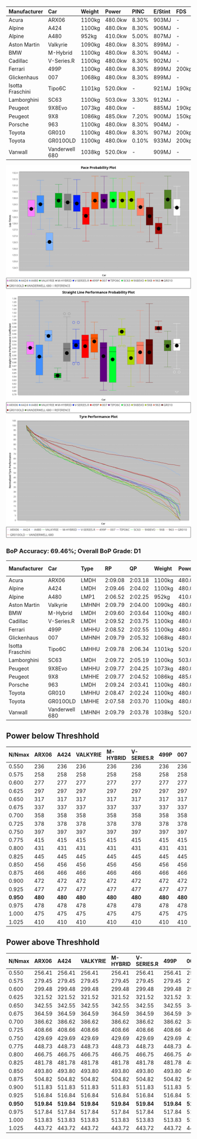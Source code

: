 | Manufacturer     | Car            | Weight | Power   | PINC    | E/Stint | FDS     |
|:-|:-|:-|:-|:-|:-|:-|
| Acura            | ARX06          | 1100kg | 480.0kw | 8.30%   | 903MJ   |    -    |
| Alpine           | A424           | 1100kg | 480.0kw | 8.30%   | 906MJ   |    -    |
| Alpine           | A480           | 952kg  | 410.0kw | 5.00%   | 807MJ   |    -    |
| Aston Martin     | Valkyrie       | 1090kg | 480.0kw | 8.30%   | 899MJ   |    -    |
| BMW              | M-Hybrid       | 1100kg | 480.0kw | 8.30%   | 904MJ   |    -    |
| Cadillac         | V-Series.R     | 1100kg | 480.0kw | 8.30%   | 902MJ   |    -    |
| Ferrari          | 499P           | 1100kg | 480.0kw | 8.30%   | 899MJ   | 200kph  |
| Glickenhaus      | 007            | 1068kg | 480.0kw | 8.30%   | 899MJ   |    -    |
| Isotta Fraschini | Tipo6C         | 1101kg | 520.0kw |    -    | 921MJ   | 190kph  |
| Lamborghini      | SC63           | 1100kg | 503.0kw | 3.30%   | 912MJ   |    -    |
| Peugeot          | 9X8Evo         | 1073kg | 480.0kw |    -    | 885MJ   | 190kph  |
| Peugeot          | 9X8            | 1086kg | 485.0kw | 7.20%   | 900MJ   | 150kph  |
| Porsche          | 963            | 1100kg | 480.0kw | 8.30%   | 904MJ   |    -    |
| Toyota           | GR010          | 1100kg | 480.0kw | 8.30%   | 907MJ   | 200kph  |
| Toyota           | GR010OLD       | 1100kg | 480.0kw | 0.10%   | 933MJ   | 200kph  |
| Vanwall          | Vanderwell 680 | 1038kg | 520.0kw |    -    | 909MJ   |    -    |

![PACECHART](./IMG/AUTO.png)
![STRAIGHTLINEPERFORMANCECHART](./IMG/AUTO_sp.png)
![TYREPERFORMANCECHART](./IMG/AUTO_tw.png)

### BoP Accuracy: 69.46%; Overall BoP Grade: D1
| Manufacturer     | Car            | Type  | RP      | QP      | Weight | Power¹  | Threshhold | PINC    | Power²   | E/Stint | AVG Vmax  | FDS     | RDLC | L/Stint | BOP-Grade | Model Accuracy | Model Points | Match%  | SimDiff |
|:-|:-|:-|:-|:-|:-|:-|:-|:-|:-|:-|:-|:-|:-|:-|:-|:-|:-|:-|:-|
| Acura            | ARX06          | LMDH  | 2:09.08 | 2:03.18 | 1100kg | 480.0kw | 250.0kph   | 8.30%   | 519.80kw |  903MJ  | 293.88kph |    -    | 0.97 | 25      | -B1       | 100.00%        | 996          | 89.37%  | #       |
| Alpine           | A424           | LMDH  | 2:09.46 | 2:04.02 | 1100kg | 480.0kw | 250.0kph   | 8.30%   | 519.80kw |  906MJ  | 289.91kph |    -    | 0.98 | 25      | +B1       | 99.37%         | 2056         | 87.24%  | #       |
| Alpine           | A480           | LMP1  | 2:06.52 | 2:02.25 |  952kg | 410.0kw | 250.0kph   | 5.00%   | 430.50kw |  807MJ  | 298.35kph |    -    | 0.97 | 23      | -Ω2       | 96.76%         | 1135         | -8.54%  | -0.15   |
| Aston Martin     | Valkyrie       | LMHNH | 2:09.79 | 2:04.00 | 1090kg | 480.0kw | 250.0kph   | 8.30%   | 519.80kw |  899MJ  | 281.60kph |    -    | 1.00 | 25      | +E1       | 100.00%        | 247          | 56.89%  | #       |
| BMW              | M-Hybrid       | LMDH  | 2:09.60 | 2:03.64 | 1100kg | 480.0kw | 250.0kph   | 8.30%   | 519.80kw |  904MJ  | 292.41kph |    -    | 0.97 | 25      | +B1       | 99.20%         | 3081         | 86.30%  | #       |
| Cadillac         | V-Series.R     | LMDH  | 2:09.52 | 2:03.75 | 1100kg | 480.0kw | 250.0kph   | 8.30%   | 519.80kw |  902MJ  | 293.99kph |    -    | 0.97 | 25      | +B2       | 99.22%         | 5358         | 81.05%  | #       |
| Ferrari          | 499P           | LMHHU | 2:08.52 | 2:02.55 | 1100kg | 480.0kw | 250.0kph   | 8.30%   | 519.80kw |  899MJ  | 294.78kph | 200kph  | 1.01 | 25      | -C1       | 99.93%         | 6954         | 76.77%  | #       |
| Glickenhaus      | 007            | LMHNH | 2:09.79 | 2:05.32 | 1068kg | 480.0kw | 250.0kph   | 8.30%   | 519.80kw |  899MJ  | 298.34kph |    -    | 0.93 | 25      | +D1       | 94.07%         | 2174         | 69.33%  | +1.16   |
| Isotta Fraschini | Tipo6C         | LMHHU | 2:09.78 | 2:06.34 | 1101kg | 520.0kw | 250.0kph   |    -    | 520.00kw |  921MJ  | 291.13kph | 190kph  | 1.03 | 25      | +Ω1       | 97.73%         | 129          | 49.90%  | +1.66   |
| Lamborghini      | SC63           | LMDH  | 2:09.72 | 2:05.19 | 1100kg | 503.0kw | 250.0kph   | 3.30%   | 519.60kw |  912MJ  | 289.20kph |    -    | 1.01 | 25      | +B2       | 100.00%        | 784          | 83.00%  | +1.81   |
| Peugeot          | 9X8Evo         | LMHHU | 2:09.77 | 2:04.25 | 1073kg | 480.0kw | 250.0kph   |    -    | 480.00kw |  885MJ  | 300.33kph | 190kph  | 0.98 | 25      | +C1       | 100.00%        | 1458         | 75.03%  | #       |
| Peugeot          | 9X8            | LMHHE | 2:09.77 | 2:04.52 | 1086kg | 485.0kw | 250.0kph   | 7.20%   | 519.90kw |  900MJ  | 290.06kph | 150kph  | 0.99 | 25      | +A2       | 98.36%         | 4506         | 90.67%  | +0.59   |
| Porsche          | 963            | LMDH  | 2:09.24 | 2:03.41 | 1100kg | 480.0kw | 250.0kph   | 8.30%   | 519.80kw |  904MJ  | 291.93kph |    -    | 0.97 | 25      | ~A1       | 99.87%         | 14199        | 100.00% | #       |
| Toyota           | GR010          | LMHHU | 2:08.47 | 2:02.24 | 1100kg | 480.0kw | 250.0kph   | 8.30%   | 519.80kw |  907MJ  | 291.89kph | 200kph  | 1.01 | 25      | -C2       | 99.92%         | 5012         | 74.24%  | #       |
| Toyota           | GR010OLD       | LMHHE | 2:07.58 | 2:03.70 | 1100kg | 480.0kw | 250.0kph   | 0.10%   | 480.50kw |  933MJ  | 299.40kph | 200kph  | 0.99 | 25      | -Ω1       | 100.00%        | 351          | 15.26%  | +2.95   |
| Vanwall          | Vanderwell 680 | LMHNH | 2:09.79 | 2:03.78 | 1038kg | 520.0kw | 0.0kph     |    -    | 520.00kw |  909MJ  | 298.83kph |    -    | 1.01 | 25      | +B2       | 95.37%         | 639          | 84.83%  | -0.02   |

## Power below Threshhold
| N/Nmax    | ARX06   | A424    | VALKYRIE | M-HYBRID | V-SERIES.R | 499P    | 007     | TIPO6C  | SC63    | 9X8EVO  | 9X8     | 963     | GR010   | GR010OLD | VANDERWELL 680 | ​     | RPM      | A480       |
|:-|:-|:-|:-|:-|:-|:-|:-|:-|:-|:-|:-|:-|:-|:-|:-|:-|:-|:-|
|  0.550    |  236    |  236    |  236     |  236     |  236       |  236    |  236    |  256    |  248    |  236    |  239    |  236    |  236    |  236     |  256           |  ​    |   --     |  0.00      |
|  0.575    |  258    |  258    |  258     |  258     |  258       |  258    |  258    |  279    |  271    |  258    |  261    |  258    |  258    |  258     |  279           |  ​    |   --     |  0.00      |
|  0.600    |  277    |  277    |  277     |  277     |  277       |  277    |  277    |  300    |  291    |  277    |  280    |  277    |  277    |  277     |  300           |  ​    |   --     |  0.00      |
|  0.625    |  297    |  297    |  297     |  297     |  297       |  297    |  297    |  322    |  311    |  297    |  300    |  297    |  297    |  297     |  322           |  ​    |   --     |  0.00      |
|  0.650    |  317    |  317    |  317     |  317     |  317       |  317    |  317    |  343    |  332    |  317    |  320    |  317    |  317    |  317     |  343           |  ​    |   --     |  0.00      |
|  0.675    |  337    |  337    |  337     |  337     |  337       |  337    |  337    |  365    |  353    |  337    |  341    |  337    |  337    |  337     |  365           |  ​    |   --     |  0.00      |
|  0.700    |  358    |  358    |  358     |  358     |  358       |  358    |  358    |  387    |  374    |  358    |  362    |  358    |  358    |  358     |  387           |  ​    |   --     |  0.00      |
|  0.725    |  378    |  378    |  378     |  378     |  378       |  378    |  378    |  409    |  395    |  378    |  382    |  378    |  378    |  378     |  409           |  ​    |   --     |  0.00      |
|  0.750    |  397    |  397    |  397     |  397     |  397       |  397    |  397    |  430    |  416    |  397    |  401    |  397    |  397    |  397     |  430           |  ​    |   --     |  0.00      |
|  0.775    |  415    |  415    |  415     |  415     |  415       |  415    |  415    |  449    |  435    |  415    |  419    |  415    |  415    |  415     |  449           |  ​    |  5000    |  247.54    |
|  0.800    |  431    |  431    |  431     |  431     |  431       |  431    |  431    |  467    |  452    |  431    |  436    |  431    |  431    |  431     |  467           |  ​    |  5500    |  291.63    |
|  0.825    |  445    |  445    |  445     |  445     |  445       |  445    |  445    |  482    |  467    |  445    |  450    |  445    |  445    |  445     |  482           |  ​    |  6000    |  325.71    |
|  0.850    |  456    |  456    |  456     |  456     |  456       |  456    |  456    |  494    |  478    |  456    |  461    |  456    |  456    |  456     |  494           |  ​    |  6500    |  367.80    |
|  0.875    |  466    |  466    |  466     |  466     |  466       |  466    |  466    |  505    |  488    |  466    |  471    |  466    |  466    |  466     |  505           |  ​    |  7000    |  410.89    |
|  0.900    |  472    |  472    |  472     |  472     |  472       |  472    |  472    |  512    |  495    |  472    |  477    |  472    |  472    |  472     |  512           |  ​    |  7500    |  421.91    |
|  0.925    |  477    |  477    |  477     |  477     |  477       |  477    |  477    |  517    |  500    |  477    |  482    |  477    |  477    |  477     |  517           |  ​    |  8000    |  417.91    |
| **0.950** | **480** | **480** | **480**  | **480**  | **480**    | **480** | **480** | **520** | **503** | **480** | **485** | **480** | **480** | **480**  | **520**        | **​** | **8500** | **420.91** |
|  0.975    |  478    |  478    |  478     |  478     |  478       |  478    |  478    |  518    |  501    |  478    |  483    |  478    |  478    |  478     |  518           |  ​    |  9000    |  210.46    |
|  1.000    |  475    |  475    |  475     |  475     |  475       |  475    |  475    |  514    |  498    |  475    |  480    |  475    |  475    |  475     |  514           |  ​    |   --     |  0.00      |
|  1.025    |  410    |  410    |  410     |  410     |  410       |  410    |  410    |  444    |  430    |  410    |  414    |  410    |  410    |  410     |  444           |  ​    |   --     |  0.00      |

## Power above Threshhold
| N/Nmax    | ARX06      | A424       | VALKYRIE   | M-HYBRID   | V-SERIES.R | 499P       | 007        | TIPO6C  | SC63       | 9X8EVO  | 9X8        | 963        | GR010      | GR010OLD   | VANDERWELL 680 | ​     | RPM      | A480       |
|:-|:-|:-|:-|:-|:-|:-|:-|:-|:-|:-|:-|:-|:-|:-|:-|:-|:-|:-|
|  0.550    |  256.41    |  256.41    |  256.41    |  256.41    |  256.41    |  256.41    |  256.41    |  256    |  256.30    |  236    |  256.45    |  256.41    |  256.41    |  236.24    |  256           |  ​    |   --     |  0.00      |
|  0.575    |  279.45    |  279.45    |  279.45    |  279.45    |  279.45    |  279.45    |  279.45    |  279    |  279.32    |  258    |  279.49    |  279.45    |  279.45    |  258.26    |  279           |  ​    |   --     |  0.00      |
|  0.600    |  299.48    |  299.48    |  299.48    |  299.48    |  299.48    |  299.48    |  299.48    |  300    |  299.35    |  277    |  299.53    |  299.48    |  299.48    |  277.28    |  300           |  ​    |   --     |  0.00      |
|  0.625    |  321.52    |  321.52    |  321.52    |  321.52    |  321.52    |  321.52    |  321.52    |  322    |  321.37    |  297    |  321.57    |  321.52    |  321.52    |  297.30    |  322           |  ​    |   --     |  0.00      |
|  0.650    |  342.55    |  342.55    |  342.55    |  342.55    |  342.55    |  342.55    |  342.55    |  343    |  342.39    |  317    |  342.61    |  342.55    |  342.55    |  317.32    |  343           |  ​    |   --     |  0.00      |
|  0.675    |  364.59    |  364.59    |  364.59    |  364.59    |  364.59    |  364.59    |  364.59    |  365    |  364.42    |  337    |  364.65    |  364.59    |  364.59    |  337.34    |  365           |  ​    |   --     |  0.00      |
|  0.700    |  386.62    |  386.62    |  386.62    |  386.62    |  386.62    |  386.62    |  386.62    |  387    |  386.45    |  358    |  386.68    |  386.62    |  386.62    |  358.36    |  387           |  ​    |   --     |  0.00      |
|  0.725    |  408.66    |  408.66    |  408.66    |  408.66    |  408.66    |  408.66    |  408.66    |  409    |  408.47    |  378    |  408.72    |  408.66    |  408.66    |  378.38    |  409           |  ​    |   --     |  0.00      |
|  0.750    |  429.69    |  429.69    |  429.69    |  429.69    |  429.69    |  429.69    |  429.69    |  430    |  429.50    |  397    |  429.76    |  429.69    |  429.69    |  397.40    |  430           |  ​    |   --     |  0.00      |
|  0.775    |  448.73    |  448.73    |  448.73    |  448.73    |  448.73    |  448.73    |  448.73    |  449    |  448.52    |  415    |  448.79    |  448.73    |  448.73    |  415.41    |  449           |  ​    |  5000    |  247.54    |
|  0.800    |  466.75    |  466.75    |  466.75    |  466.75    |  466.75    |  466.75    |  466.75    |  467    |  466.54    |  431    |  466.83    |  466.75    |  466.75    |  431.43    |  467           |  ​    |  5500    |  291.63    |
|  0.825    |  481.78    |  481.78    |  481.78    |  481.78    |  481.78    |  481.78    |  481.78    |  482    |  481.56    |  445    |  481.85    |  481.78    |  481.78    |  445.44    |  482           |  ​    |  6000    |  325.71    |
|  0.850    |  493.80    |  493.80    |  493.80    |  493.80    |  493.80    |  493.80    |  493.80    |  494    |  493.57    |  456    |  493.87    |  493.80    |  493.80    |  456.46    |  494           |  ​    |  6500    |  367.80    |
|  0.875    |  504.82    |  504.82    |  504.82    |  504.82    |  504.82    |  504.82    |  504.82    |  505    |  504.58    |  466    |  504.89    |  504.82    |  504.82    |  466.47    |  505           |  ​    |  7000    |  410.89    |
|  0.900    |  511.83    |  511.83    |  511.83    |  511.83    |  511.83    |  511.83    |  511.83    |  512    |  511.59    |  472    |  511.91    |  511.83    |  511.83    |  472.47    |  512           |  ​    |  7500    |  421.91    |
|  0.925    |  516.84    |  516.84    |  516.84    |  516.84    |  516.84    |  516.84    |  516.84    |  517    |  516.60    |  477    |  516.91    |  516.84    |  516.84    |  477.48    |  517           |  ​    |  8000    |  417.91    |
| **0.950** | **519.84** | **519.84** | **519.84** | **519.84** | **519.84** | **519.84** | **519.84** | **520** | **519.60** | **480** | **519.92** | **519.84** | **519.84** | **480.48** | **520**        | **​** | **8500** | **420.91** |
|  0.975    |  517.84    |  517.84    |  517.84    |  517.84    |  517.84    |  517.84    |  517.84    |  518    |  517.60    |  478    |  517.92    |  517.84    |  517.84    |  478.48    |  518           |  ​    |  9000    |  210.46    |
|  1.000    |  513.83    |  513.83    |  513.83    |  513.83    |  513.83    |  513.83    |  513.83    |  514    |  513.59    |  475    |  513.91    |  513.83    |  513.83    |  475.47    |  514           |  ​    |   --     |  0.00      |
|  1.025    |  443.72    |  443.72    |  443.72    |  443.72    |  443.72    |  443.72    |  443.72    |  444    |  443.51    |  410    |  443.79    |  443.72    |  443.72    |  410.41    |  444           |  ​    |   --     |  0.00      |
